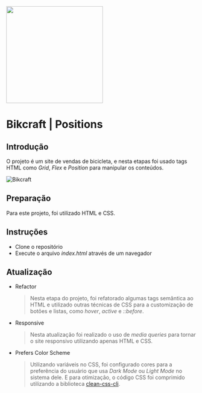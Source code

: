 ﻿<img src="https://imgur.com/yocnWZF.png" width="256">
  
# Bikcraft | Positions
## Introdução
O projeto é um site de vendas de bicicleta, e nesta etapas foi usado tags HTML como *Grid*, *Flex* e *Position* 
para manipular os conteúdos.

![Bikcraft](https://imgur.com/ursxbGF.jpg)

## Preparação

Para este projeto, foi utilizado HTML e CSS.

## Instruções

- Clone o repositório
- Execute o arquivo _index.html_ através de um navegador

## Atualização

- Refactor

  > Nesta etapa do projeto, foi refatorado algumas tags semântica ao HTML e utilizado outras técnicas de CSS para a customização de botões e listas, como _hover_, _active_ e _::before_.

- Responsive

  > Nesta atualização foi realizado o uso de _media queries_ para tornar o site responsivo utilizando apenas HTML e CSS.

- Prefers Color Scheme
  > Utilizando variáveis no CSS, foi configurado cores para a preferência do usuário que usa _Dark Mode_ ou _Light Mode_ no sistema dele. E para otimização, o código CSS foi comprimido utilizando a biblioteca [clean-css-cli](https://www.npmjs.com/package/clean-css-cli).
